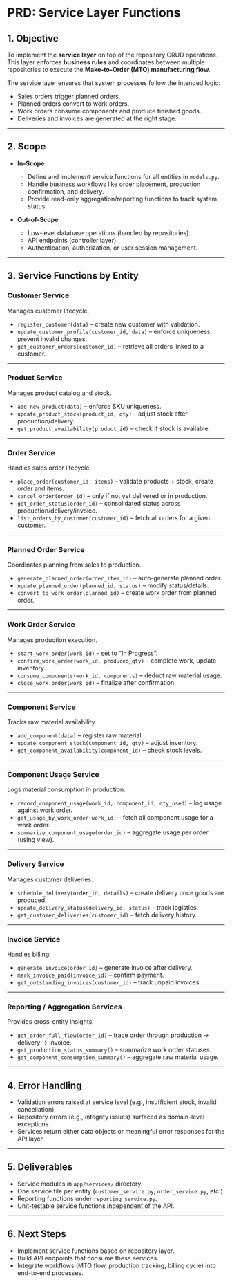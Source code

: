 # PRD: Service Layer Functions

## 1. Objective

To implement the **service layer** on top of the repository CRUD operations. This layer enforces **business rules** and coordinates between multiple repositories to execute the **Make-to-Order (MTO) manufacturing flow**.

The service layer ensures that system processes follow the intended logic:

* Sales orders trigger planned orders.
* Planned orders convert to work orders.
* Work orders consume components and produce finished goods.
* Deliveries and invoices are generated at the right stage.

---

## 2. Scope

* **In-Scope**

  * Define and implement service functions for all entities in `models.py`.
  * Handle business workflows like order placement, production confirmation, and delivery.
  * Provide read-only aggregation/reporting functions to track system status.

* **Out-of-Scope**

  * Low-level database operations (handled by repositories).
  * API endpoints (controller layer).
  * Authentication, authorization, or user session management.

---

## 3. Service Functions by Entity

### **Customer Service**

Manages customer lifecycle.

* `register_customer(data)` – create new customer with validation.
* `update_customer_profile(customer_id, data)` – enforce uniqueness, prevent invalid changes.
* `get_customer_orders(customer_id)` – retrieve all orders linked to a customer.

---

### **Product Service**

Manages product catalog and stock.

* `add_new_product(data)` – enforce SKU uniqueness.
* `update_product_stock(product_id, qty)` – adjust stock after production/delivery.
* `get_product_availability(product_id)` – check if stock is available.

---

### **Order Service**

Handles sales order lifecycle.

* `place_order(customer_id, items)` – validate products + stock, create order and items.
* `cancel_order(order_id)` – only if not yet delivered or in production.
* `get_order_status(order_id)` – consolidated status across production/delivery/invoice.
* `list_orders_by_customer(customer_id)` – fetch all orders for a given customer.

---

### **Planned Order Service**

Coordinates planning from sales to production.

* `generate_planned_order(order_item_id)` – auto-generate planned order.
* `update_planned_order(planned_id, status)` – modify status/details.
* `convert_to_work_order(planned_id)` – create work order from planned order.

---

### **Work Order Service**

Manages production execution.

* `start_work_order(work_id)` – set to “In Progress”.
* `confirm_work_order(work_id, produced_qty)` – complete work, update inventory.
* `consume_components(work_id, components)` – deduct raw material usage.
* `close_work_order(work_id)` – finalize after confirmation.

---

### **Component Service**

Tracks raw material availability.

* `add_component(data)` – register raw material.
* `update_component_stock(component_id, qty)` – adjust inventory.
* `get_component_availability(component_id)` – check stock levels.

---

### **Component Usage Service**

Logs material consumption in production.

* `record_component_usage(work_id, component_id, qty_used)` – log usage against work order.
* `get_usage_by_work_order(work_id)` – fetch all component usage for a work order.
* `summarize_component_usage(order_id)` – aggregate usage per order (using view).

---

### **Delivery Service**

Manages customer deliveries.

* `schedule_delivery(order_id, details)` – create delivery once goods are produced.
* `update_delivery_status(delivery_id, status)` – track logistics.
* `get_customer_deliveries(customer_id)` – fetch delivery history.

---

### **Invoice Service**

Handles billing.

* `generate_invoice(order_id)` – generate invoice after delivery.
* `mark_invoice_paid(invoice_id)` – confirm payment.
* `get_outstanding_invoices(customer_id)` – track unpaid invoices.

---

### **Reporting / Aggregation Services**

Provides cross-entity insights.

* `get_order_full_flow(order_id)` – trace order through production → delivery → invoice.
* `get_production_status_summary()` – summarize work order statuses.
* `get_component_consumption_summary()` – aggregate raw material usage.

---

## 4. Error Handling

* Validation errors raised at service level (e.g., insufficient stock, invalid cancellation).
* Repository errors (e.g., integrity issues) surfaced as domain-level exceptions.
* Services return either data objects or meaningful error responses for the API layer.

---

## 5. Deliverables

* Service modules in `app/services/` directory.
* One service file per entity (`customer_service.py`, `order_service.py`, etc.).
* Reporting functions under `reporting_service.py`.
* Unit-testable service functions independent of the API.

---

## 6. Next Steps

* Implement service functions based on repository layer.
* Build API endpoints that consume these services.
* Integrate workflows (MTO flow, production tracking, billing cycle) into end-to-end processes.